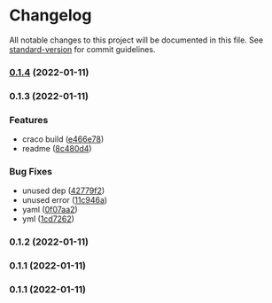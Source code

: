 # Changelog

All notable changes to this project will be documented in this file. See [standard-version](https://github.com/conventional-changelog/standard-version) for commit guidelines.

### [0.1.4](https://github.com/crtdaniele/danielecarta-site-tailwindcss/compare/v0.1.3...v0.1.4) (2022-01-11)

### 0.1.3 (2022-01-11)


### Features

* craco build ([e466e78](https://github.com/crtdaniele/danielecarta-site-tailwindcss/commit/e466e7850f4dd36e88351a3f51a75ad60932d12f))
* readme ([8c480d4](https://github.com/crtdaniele/danielecarta-site-tailwindcss/commit/8c480d4e40894483b36e623e02fc56a236f25896))


### Bug Fixes

* unused dep ([42779f2](https://github.com/crtdaniele/danielecarta-site-tailwindcss/commit/42779f25e8ad1f945d18cb9fde50af5345ffccb7))
* unused error ([11c946a](https://github.com/crtdaniele/danielecarta-site-tailwindcss/commit/11c946a50dcbe175df00ee689cf74a403719cac9))
* yaml ([0f07aa2](https://github.com/crtdaniele/danielecarta-site-tailwindcss/commit/0f07aa2a279217484f1d124e1dbe102d7e616e53))
* yml ([1cd7262](https://github.com/crtdaniele/danielecarta-site-tailwindcss/commit/1cd7262ae0f9911bb1ccd3e585d1c62b1da0fc8a))

### 0.1.2 (2022-01-11)

### 0.1.1 (2022-01-11)

### 0.1.1 (2022-01-11)
